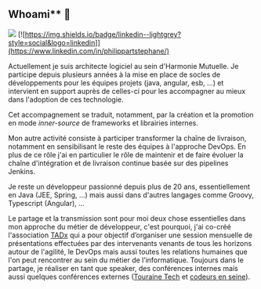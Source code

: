 ## Whoami** :man:
![](https://img.shields.io/twitter/follow/wildagsx?style=social)
[![https://img.shields.io/badge/linkedin--lightgrey?style=social&logo=linkedin]](https://www.linkedin.com/in/philippartstephane/)

Actuellement je suis architecte logiciel au sein d'Harmonie Mutuelle.
Je participe depuis plusieurs années à la mise en place de socles de développements pour les équipes projets (java, angular, esb, ...) et intervient en support auprès de celles-ci pour les accompagner au mieux dans l'adoption de ces technologie.

Cet accompagnement se traduit, notamment, par la création et la promotion en mode *inner-source* de frameworks et librairies internes.

Mon autre activité consiste à participer transformer la chaîne de livraison, notamment en sensibilisant le reste des équipes à l'approche DevOps.
En plus de ce rôle j'ai en particulier le rôle de maintenir et de faire évoluer la chaîne d'intégration et de livraison continue basée sur des pipelines Jenkins.

Je reste un développeur passionné depuis plus de 20 ans, essentiellement en Java (JEE, Spring, ...) mais aussi dans d'autres langages comme Groovy, Typescript (Angular), ...

Le partage et la transmission sont pour moi deux chose essentielles dans mon approche du métier de développeur, c'est pourquoi, j'ai co-créé l'association [TADx](https://www.tadx.fr) qui a pour objectif d’organiser une session mensuelle de présentations effectuées par des intervenants venants de tous les horizons autour de l'agilité, le DevOps mais aussi toutes les relations humaines que l'on peut rencontrer au sein du métier de l’informatique. 
Toujours dans le partage, je réaliser en tant que speaker, des conférences internes mais aussi quelques conférences externes ([Touraine Tech](https://touraine.tech/) et [codeurs en seine](https://touraine.tech/)).

